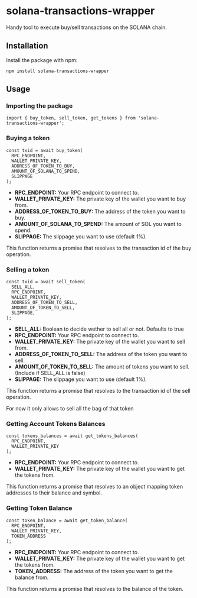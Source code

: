 <h1>solana-transactions-wrapper</h1>

<p>Handy tool to execute buy/sell transactions on the SOLANA chain.</p>

<h2>Installation</h2>

<p>Install the package with npm:</p>

<pre><code>npm install solana-transactions-wrapper</code></pre>

<h2>Usage</h2>

<h3>Importing the package</h3>

<pre><code>import { buy_token, sell_token, get_tokens } from 'solana-transactions-wrapper';</code></pre>

<h3>Buying a token</h3>

<pre><code>const txid = await buy_token(
  RPC_ENDPOINT,
  WALLET_PRIVATE_KEY,
  ADDRESS_OF_TOKEN_TO_BUY,
  AMOUNT_OF_SOLANA_TO_SPEND,
  SLIPPAGE
);</code></pre>

<ul>
  <li><strong>RPC_ENDPOINT:</strong> Your RPC endpoint to connect to.</li>
  <li><strong>WALLET_PRIVATE_KEY:</strong> The private key of the wallet you want to buy from.</li>
  <li><strong>ADDRESS_OF_TOKEN_TO_BUY:</strong> The address of the token you want to buy.</li>
  <li><strong>AMOUNT_OF_SOLANA_TO_SPEND:</strong> The amount of SOL you want to spend.</li>
  <li><strong>SLIPPAGE:</strong> The slippage you want to use (default 1%).</li>
</ul>

<p>This function returns a promise that resolves to the transaction id of the buy operation.</p>

<h3>Selling a token</h3>

<pre><code>const txid = await sell_token(
  SELL_ALL,
  RPC_ENDPOINT,
  WALLET_PRIVATE_KEY,
  ADDRESS_OF_TOKEN_TO_SELL,
  AMOUNT_OF_TOKEN_TO_SELL,
  SLIPPAGE,
);</code></pre>

<ul>
  <li><strong>SELL_ALL:</strong> Boolean to decide wether to sell all or not. Defaults to true</li>
  <li><strong>RPC_ENDPOINT:</strong> Your RPC endpoint to connect to.</li>
  <li><strong>WALLET_PRIVATE_KEY:</strong> The private key of the wallet you want to sell from.</li>
  <li><strong>ADDRESS_OF_TOKEN_TO_SELL:</strong> The address of the token you want to sell.</li>
  <li><strong>AMOUNT_OF_TOKEN_TO_SELL:</strong> The amount of tokens you want to sell. (Include if SELL_ALL is false)</li>
  <li><strong>SLIPPAGE:</strong> The slippage you want to use (default 1%).</li>
</ul>

<p>This function returns a promise that resolves to the transaction id of the sell operation.</p>
<p>For now it only allows to sell all the bag of that token</p>

<h3>Getting Account Tokens Balances</h3>

<pre><code>const tokens_balances = await get_tokens_balances(
  RPC_ENDPOINT,
  WALLET_PRIVATE_KEY
);</code></pre>

<ul>
  <li><strong>RPC_ENDPOINT:</strong> Your RPC endpoint to connect to.</li>
  <li><strong>WALLET_PRIVATE_KEY:</strong> The private key of the wallet you want to get the tokens from.</li>
</ul>
<p>This function returns a promise that resolves to an object mapping token addresses to their balance and symbol.</p>

<h3>Getting Token Balance</h3>

<pre><code>const token_balance = await get_token_balance(
  RPC_ENDPOINT,
  WALLET_PRIVATE_KEY,
  TOKEN_ADDRESS
);</code></pre>

<ul>
  <li><strong>RPC_ENDPOINT:</strong> Your RPC endpoint to connect to.</li>
  <li><strong>WALLET_PRIVATE_KEY:</strong> The private key of the wallet you want to get the tokens from.</li>
  <li><strong>TOKEN_ADDRESS:</strong> The address of the token you want to get the balance from.</li>
</ul>
<p>This function returns a promise that resolves to the balance of the token.</p>

